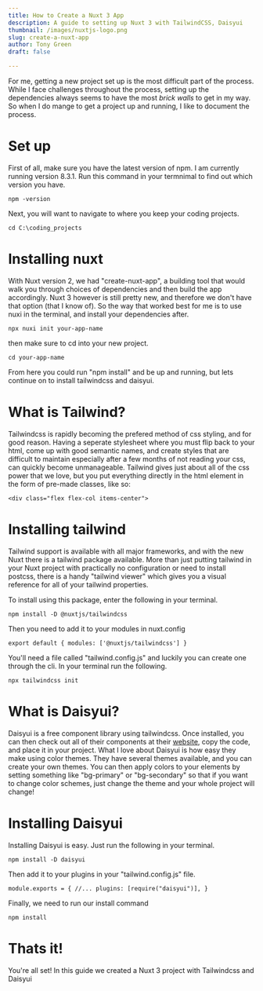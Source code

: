 ```yaml
---
title: How to Create a Nuxt 3 App
description: A guide to setting up Nuxt 3 with TailwindCSS, Daisyui
thumbnail: /images/nuxtjs-logo.png
slug: create-a-nuxt-app
author: Tony Green
draft: false

---
```


For me, getting a new project set up is the most difficult part of the process. While I face challenges throughout the 
process, setting up the dependencies always seems to have the most *brick walls* to get in my way. So when I do mange to get
a project up and running, I like to document the process.

# Set up

First of all, make sure you have the latest version of npm. I am currently running version 8.3.1. Run this command in your termnimal to find out which version you have.

`npm -version`


Next, you will want to navigate to where you keep your coding projects.

`cd C:\coding_projects`


# Installing nuxt


With Nuxt version 2, we had "create-nuxt-app", a building tool that would walk you through choices of dependencies and then build the app accordingly. Nuxt 3 however is still pretty new, and therefore we don't have that option (that I know of). So the way that worked best for me is to use nuxi in the terminal, and install your dependencies after.

`npx nuxi init your-app-name`

then make sure to cd into your new project.

`cd your-app-name`


From here you could run "npm install" and be up and running, but lets continue on to install tailwindcss and daisyui.


# What is Tailwind?


Tailwindcss is rapidly becoming the prefered method of css styling, and for good reason. Having a seperate stylesheet where you must flip back to your html, come up with good semantic names, and create styles that are difficult to maintain especially after a few months of not reading your css, can quickly become unmanageable. Tailwind gives just about all of the css power that we love, but you put everything directly in the html element in the form of pre-made classes, like so:

`<div class="flex flex-col items-center">`


# Installing tailwind


Tailwind support is available with all major frameworks, and with the new Nuxt there is a tailwind package available. More than just putting tailwind in your Nuxt project with practically no configuration or need to install postcss, there is a handy "tailwind viewer" which gives you a visual reference for all of your tailwind properties. 

To install using this package, enter the following in your terminal.

`npm install -D @nuxtjs/tailwindcss`

Then you need to add it to your modules in nuxt.config

`export default {
  modules: ['@nuxtjs/tailwindcss']
}`


You'll need a file called "tailwind.config.js" and luckily you can create one through the cli. In your terminal run the following.

`npx tailwindcss init`


# What is Daisyui?


Daisyui is a free component library using tailwindcss. Once installed, you can then check out all of their components at their [website](https://www.daisyui.com), copy the code, and place it in your project. What I love about Daisyui is how easy they make using color themes. They have several themes available, and you can create your own themes. You can then apply colors to your elements by setting something like "bg-primary" or "bg-secondary" so that if you want to change color schemes, just change the theme and your whole project will change!


# Installing Daisyui


Installing Daisyui is easy. Just run the following in your terminal.

`npm install -D daisyui`

Then add it to your plugins in your "tailwind.config.js" file.

`module.exports = {
  //...
  plugins: [require("daisyui")],
}`


Finally, we need to run our install command

`npm install`


# Thats it!

You're all set! In this guide we created a Nuxt 3 project with Tailwindcss and Daisyui